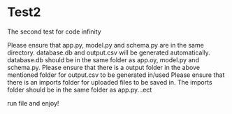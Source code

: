 # Test2
The second test for code infinity

Please ensure that app.py, model.py and schema.py are in the same directory.
database.db and output.csv will be generated automatically.
database.db should be in the same folder as app.oy, model.py and schema.py.
Please ensure that there is a output folder in the above mentioned folder for output.csv to be generated in/used
Please ensure that there is an imports folder for uploaded files to be saved in. The imports folder should be in
the same folder as app.py...ect

run file and enjoy!
